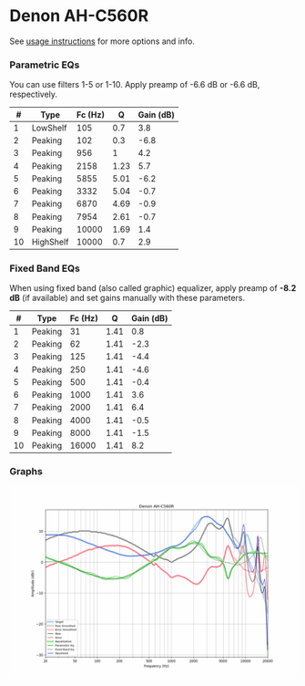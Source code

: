 # Denon AH-C560R
See [usage instructions](https://github.com/jaakkopasanen/AutoEq#usage) for more options and info.

### Parametric EQs
You can use filters 1-5 or 1-10. Apply preamp of -6.6 dB or -6.6 dB, respectively.

|   # | Type      |   Fc (Hz) |    Q |   Gain (dB) |
|-----|-----------|-----------|------|-------------|
|   1 | LowShelf  |       105 | 0.7  |         3.8 |
|   2 | Peaking   |       102 | 0.3  |        -6.8 |
|   3 | Peaking   |       956 | 1    |         4.2 |
|   4 | Peaking   |      2158 | 1.23 |         5.7 |
|   5 | Peaking   |      5855 | 5.01 |        -6.2 |
|   6 | Peaking   |      3332 | 5.04 |        -0.7 |
|   7 | Peaking   |      6870 | 4.69 |        -0.9 |
|   8 | Peaking   |      7954 | 2.61 |        -0.7 |
|   9 | Peaking   |     10000 | 1.69 |         1.4 |
|  10 | HighShelf |     10000 | 0.7  |         2.9 |

### Fixed Band EQs
When using fixed band (also called graphic) equalizer, apply preamp of **-8.2 dB** (if available) and set gains manually with these parameters.

|   # | Type    |   Fc (Hz) |    Q |   Gain (dB) |
|-----|---------|-----------|------|-------------|
|   1 | Peaking |        31 | 1.41 |         0.8 |
|   2 | Peaking |        62 | 1.41 |        -2.3 |
|   3 | Peaking |       125 | 1.41 |        -4.4 |
|   4 | Peaking |       250 | 1.41 |        -4.6 |
|   5 | Peaking |       500 | 1.41 |        -0.4 |
|   6 | Peaking |      1000 | 1.41 |         3.6 |
|   7 | Peaking |      2000 | 1.41 |         6.4 |
|   8 | Peaking |      4000 | 1.41 |        -0.5 |
|   9 | Peaking |      8000 | 1.41 |        -1.5 |
|  10 | Peaking |     16000 | 1.41 |         8.2 |

### Graphs
![](./Denon%20AH-C560R.png)

